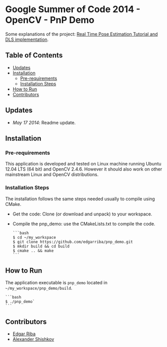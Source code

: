 # Google Summer of Code 2014 - OpenCV - PnP Demo

Some explanations of the project: [Real Time Pose Estimation Tutorial and DLS implementation](http://www.google-melange.com/gsoc/project/details/google/gsoc2014/edgarriba/5757334940811264).

## Table of Contents

- [Updates](#updates)
- [Installation](#installation)
	- [Pre-requirements](#pre-requirements)
	- [Installation Steps](#installation-steps)
- [How to Run](#how-to-run)
- [Contributors](#contributors)

## Updates

- *May 17 2014*: Readme update.

## Installation

### Pre-requirements

This application is developed and tested on Linux machine running Ubuntu 12.04 LTS (64 bit) and OpenCV 2.4.6. However it should also work on other mainstream Linux and OpenCV distributions.

### Installation Steps

The installation follows the same steps needed usually to compile using CMake.

* Get the code: Clone (or download and unpack) to your workspace.
* Compile the pnp_demo: use the CMakeLists.txt to compile the code.

      ```bash
      $ cd ~/my_workspace
      $ git clone https://github.com/edgarriba/pnp_demo.git
      $ mkdir build && cd build
      $ cmake .. && make
      ```
      
## How to Run
The application executable is `pnp_demo` located in `~/my_workspace/pnp_demo/build`.

	```bash
	$ ./pnp_demo`
	```


## Contributors

- [Edgar Riba](https://github.com/edgarriba) 
- [Alexander Shishkov](https://github.com/alekcac)
